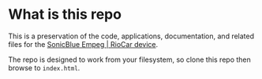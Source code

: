 
# What is this repo

This is a preservation of the code, applications, documentation, and related files for the [SonicBlue Empeg | RioCar device](https://en.wikipedia.org/wiki/Empeg_Car).  

The repo is designed to work from your filesystem, so clone this repo then browse to `index.html`.
